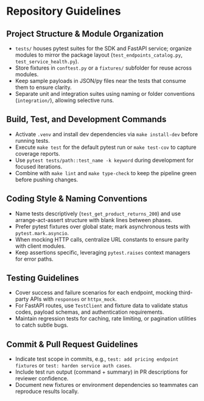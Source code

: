 # Repository Guidelines

## Project Structure & Module Organization
- `tests/` houses pytest suites for the SDK and FastAPI service; organize modules to mirror the package layout (`test_endpoints_catalog.py`, `test_service_health.py`).
- Store fixtures in `conftest.py` or a `fixtures/` subfolder for reuse across modules.
- Keep sample payloads in JSON/py files near the tests that consume them to ensure clarity.
- Separate unit and integration suites using naming or folder conventions (`integration/`), allowing selective runs.

## Build, Test, and Development Commands
- Activate `.venv` and install dev dependencies via `make install-dev` before running tests.
- Execute `make test` for the default pytest run or `make test-cov` to capture coverage reports.
- Use `pytest tests/path::test_name -k keyword` during development for focused iterations.
- Combine with `make lint` and `make type-check` to keep the pipeline green before pushing changes.

## Coding Style & Naming Conventions
- Name tests descriptively (`test_get_product_returns_200`) and use arrange-act-assert structure with blank lines between phases.
- Prefer pytest fixtures over global state; mark asynchronous tests with `pytest.mark.asyncio`.
- When mocking HTTP calls, centralize URL constants to ensure parity with client modules.
- Keep assertions specific, leveraging `pytest.raises` context managers for error paths.

## Testing Guidelines
- Cover success and failure scenarios for each endpoint, mocking third-party APIs with `responses` or `httpx_mock`.
- For FastAPI routes, use `TestClient` and fixture data to validate status codes, payload schemas, and authentication requirements.
- Maintain regression tests for caching, rate limiting, or pagination utilities to catch subtle bugs.

## Commit & Pull Request Guidelines
- Indicate test scope in commits, e.g., `test: add pricing endpoint fixtures` or `test: harden service auth cases`.
- Include test run output (command + summary) in PR descriptions for reviewer confidence.
- Document new fixtures or environment dependencies so teammates can reproduce results locally.
